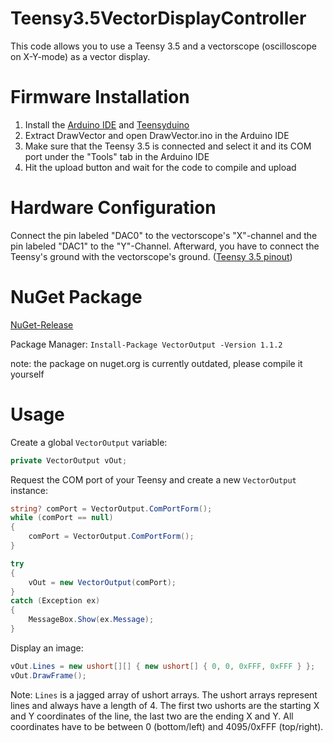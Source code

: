 # Teensy3.5VectorDisplayController
This code allows you to use a Teensy 3.5 and a vectorscope (oscilloscope on X-Y-mode) as a vector display.

# Firmware Installation

1. Install the [Arduino IDE](https://www.arduino.cc/en/software) and [Teensyduino](https://www.pjrc.com/teensy/teensyduino.html)
2. Extract DrawVector and open DrawVector.ino in the Arduino IDE
3. Make sure that the Teensy 3.5 is connected and select it and its COM port under the "Tools" tab in the Arduino IDE
4. Hit the upload button and wait for the code to compile and upload

# Hardware Configuration
Connect the pin labeled "DAC0" to the vectorscope's "X"-channel and the pin labeled "DAC1" to the "Y"-Channel. Afterward, you have to connect the Teensy's ground with the vectorscope's ground. ([Teensy 3.5 pinout](https://www.pjrc.com/teensy/card8a_rev3_web.pdf))

# NuGet Package
[NuGet-Release](https://www.nuget.org/packages/VectorOutput/)

Package Manager: ```Install-Package VectorOutput -Version 1.1.2```

note: the package on nuget.org is currently outdated, please compile it yourself

# Usage
Create a global ```VectorOutput``` variable:
```cs
private VectorOutput vOut;
```
Request the COM port of your Teensy and create a new ```VectorOutput``` instance:
```cs
string? comPort = VectorOutput.ComPortForm();
while (comPort == null)
{
    comPort = VectorOutput.ComPortForm();
}

try
{
    vOut = new VectorOutput(comPort);
}
catch (Exception ex)
{
    MessageBox.Show(ex.Message);
}
```
Display an image:
```cs
vOut.Lines = new ushort[][] { new ushort[] { 0, 0, 0xFFF, 0xFFF } };
vOut.DrawFrame();
```
Note: ```Lines``` is a jagged array of ushort arrays. The ushort arrays represent lines and always have a length of 4. The first two ushorts are the starting X and Y coordinates of the line, the last two are the ending X and Y. All coordinates have to be between 0 (bottom/left) and 4095/0xFFF (top/right).
